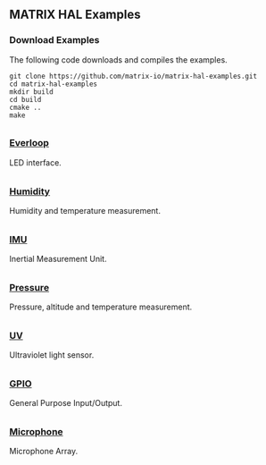 ## MATRIX HAL Examples

### Download Examples

The following code downloads and compiles the examples.

```language-bash
git clone https://github.com/matrix-io/matrix-hal-examples.git
cd matrix-hal-examples
mkdir build
cd build
cmake ..
make
```

<h3 style="padding-top:0.6em;"><a href="everloop">Everloop</a></h3>
LED interface.

<h3 style="padding-top:0.6em;"><a href="humidity">Humidity</a></h3>
Humidity and temperature measurement.

<h3 style="padding-top:0.6em;"><a href="imu">IMU</a></h3>
Inertial Measurement Unit.

<h3 style="padding-top:0.6em;"><a href="pressure">Pressure</a></h3>
Pressure, altitude and temperature measurement.

<h3 style="padding-top:0.6em;"><a href="uv">UV</a></h3>
Ultraviolet light sensor.

<h3 style="padding-top:0.6em;"><a href="gpio">GPIO</a></h3>
General Purpose Input/Output.

<h3 style="padding-top:0.6em;"><a href="microphone">Microphone</a></h3>
Microphone Array.
